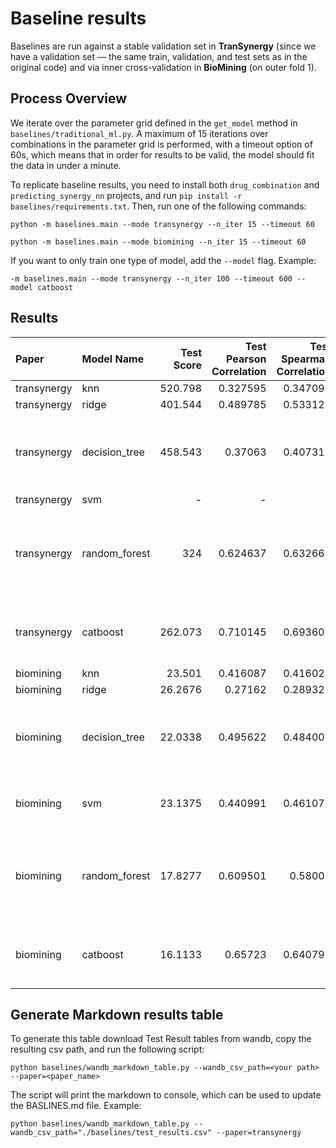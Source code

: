 # Baseline results 
Baselines are run against a stable validation set in **TranSynergy** (since we have a validation set — the same train, validation, and test sets as in the original code) and via inner cross-validation in **BioMining** (on outer fold 1).

## Process Overview 
We iterate over the parameter grid defined in the ```get_model``` method in ```baselines/traditional_ml.py```. A maximum of 15 iterations over combinations in the parameter grid is performed, with a timeout option of 60s, which means that in order for results to be valid, the model should fit the data in under a minute. 

To replicate baseline results, you need to install both `drug_combination` and `predicting_synergy_nn` projects, and run `pip install -r baselines/requirements.txt`. Then, run one of the following commands:
```
python -m baselines.main --mode transynergy --n_iter 15 --timeout 60
```
```
python -m baselines.main --mode biomining --n_iter 15 --timeout 60
```

If you want to only train one type of model, add the `--model` flag. Example:
```
-m baselines.main --mode transynergy --n_iter 100 --timeout 600 --model catboost
```
## Results

| Paper       | Model Name    |   Test Score |   Test Pearson Correlation |   Test Spearman Correlation | Test Params                                                                                                     |
|:------------|:--------------|-------------:|---------------------------:|----------------------------:|:----------------------------------------------------------------------------------------------------------------|
| transynergy | knn           |     520.798  |                   0.327595 |                    0.347093 | {'n_neighbors': 10}                                                                                             |
| transynergy | ridge         |     401.544  |                   0.489785 |                    0.533125 | {'alpha': 10.0}                                                                                                 |
| transynergy | decision_tree |     458.543  |                   0.37063  |                    0.407311 | {'min_samples_split': 2, 'min_samples_leaf': 10, 'max_features': None, 'max_depth': 5}                          |
| transynergy | svm | - | - | - | - |
| transynergy | random_forest |     324      |                   0.624637 |                    0.632665 | {'n_estimators': 100, 'min_samples_split': 2, 'min_samples_leaf': 2, 'max_features': 'log2', 'max_depth': None} |
| transynergy | catboost     |     262.073  |                   0.710145 |                    0.693605 | {'learning_rate': 0.06, 'l2_leaf_reg': 6, 'depth': 9, 'boosting_type': 'Plain'} |
| biomining   | knn           |      23.501  |                   0.416087 |                    0.416025 | {'n_neighbors': 10}                                                                                             |
| biomining   | ridge         |      26.2676 |                   0.27162  |                    0.289326 | {'alpha': 10.0}                                                                                                 |
| biomining   | decision_tree |      22.0338 |                   0.495622 |                    0.484003 | {'min_samples_split': 5, 'min_samples_leaf': 10, 'max_features': None, 'max_depth': 15}                         |
| biomining   | svm           |      23.1375 |                   0.440991 |                    0.461077 | {'kernel': 'rbf', 'gamma': 'auto', 'epsilon': 0.1, 'C': 10}                                                     |
| biomining   | random_forest |      17.8277 |                   0.609501 |                    0.58001  | {'n_estimators': 100, 'min_samples_split': 2, 'min_samples_leaf': 2, 'max_features': 'log2', 'max_depth': None} |
| biomining | catboost     |      16.1133 |                    0.65723 |                    0.640797 | {'learning_rate': 0.06, 'l2_leaf_reg': 4, 'depth': 9, 'boosting_type': 'Plain'} |

## Generate Markdown results table
To generate this table download Test Result tables from wandb, copy the resulting csv path, and run the following script:
```
python baselines/wandb_markdown_table.py --wandb_csv_path=<your path> --paper=<paper_name>
```
The script will print the markdown to console, which can be used to update the BASLINES.md file. 
Example:
```
python baselines/wandb_markdown_table.py --wandb_csv_path="./baselines/test_results.csv" --paper=transynergy
```